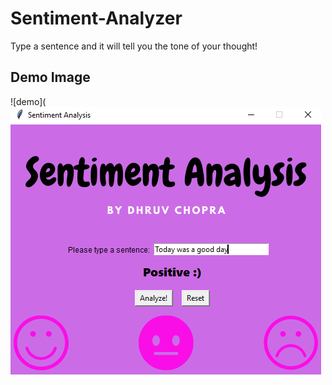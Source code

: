 # Sentiment-Analyzer
Type a sentence and it will tell you the tone of your thought!

## Demo Image
![demo](![image](https://raw.githubusercontent.com/dhruv0304/Sentiment-Analyzer/main/Sentiment%20Analyzer%20-%20Demo.png)
